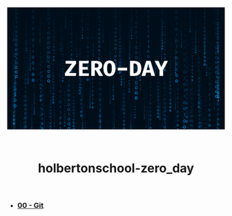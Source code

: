 <div align="center">
<br>

![Zero_day.png](INDEX-image/zero_day.png)

</div>

<br>

<h1 align="center">holbertonschool-zero_day</h1>

<br>

- ### **[00 - Git](https://github.com/RazikaBengana/holbertonschool-zero_day/tree/main/git)**